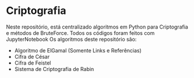 # Criptografia
Neste repositório, está centralizado algoritmos em Python para 
Criptografia e métodos de BruteForce. Todos os códigos foram feitos com JupyterNotebook
Os algoritmos deste repositório são:

- Algoritmo de ElGamal (Somente Links e Referências)
- Cifra de César
- Cifra de Feistel
- Sistema de Criptografia de Rabin
